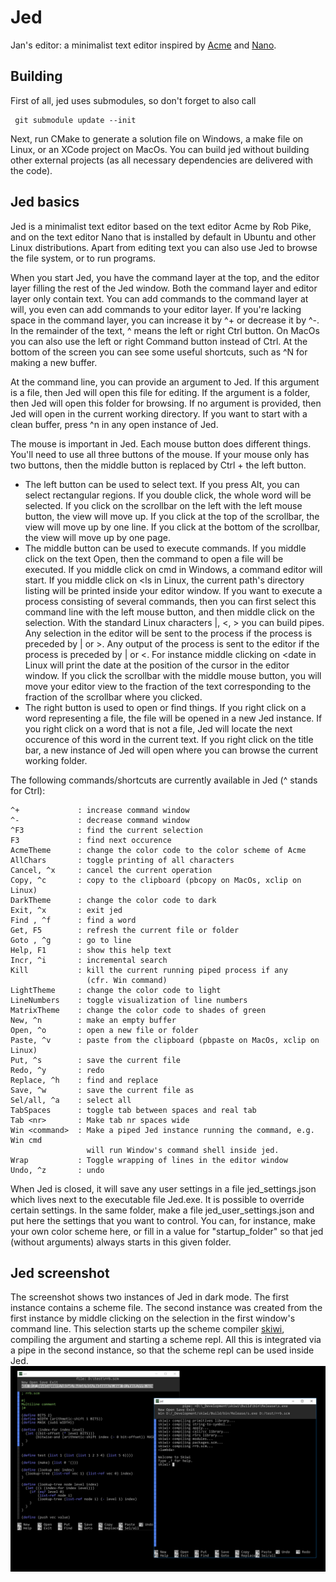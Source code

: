 # Jed

Jan's editor: a minimalist text editor inspired by [Acme](http://acme.cat-v.org/) and [Nano](https://github.com/madnight/nano).

Building
--------
First of all, jed uses submodules, so don't forget to also call

     git submodule update --init

Next, run CMake to generate a solution file on Windows, a make file on Linux, or an XCode project on MacOs.
You can build jed without building other external projects (as all necessary dependencies are delivered with the code). 

Jed basics
----------
Jed is a minimalist text editor based on the text editor Acme by Rob Pike, 
and on the text editor Nano that is installed by default in Ubuntu and
other Linux distributions.
Apart from editing text you can also use Jed to browse the file system, or
to run programs.

When you start Jed, you have the command layer at the top, and the editor
layer filling the rest of the Jed window. Both the command layer and 
editor layer only contain text. You can add commands to the command layer
at will, you even can add commands to your editor layer. If you're lacking
space in the command layer, you can increase it by ^+ or decrease it by
^-. In the remainder of the text, ^ means the left or right Ctrl button.
On MacOs you can also use the left or right Command button instead of Ctrl.
At the bottom of the screen you can see some useful shortcuts, such as ^N
for making a new buffer.

At the command line, you can provide an argument to Jed. If this argument
is a file, then Jed will open this file for editing. If the argument is
a folder, then Jed will open this folder for browsing. If no argument
is provided, then Jed will open in the current working directory. If
you want to start with a clean buffer, press ^n in any open instance of
Jed.

The mouse is important in Jed. Each mouse button does different things.
You'll need to use all three buttons of the mouse. If your mouse only has
two buttons, then the middle button is replaced by Ctrl + the left button.

- The left button can be used to select text. If you press Alt, you can
  select rectangular regions. If you double click, the whole word will be
  selected.
  If you click on the scrollbar on the left with the left mouse button, the
  view will move up. If you click at the top of the scrollbar, the view 
  will move up by one line. If you click at the bottom of  the scrollbar, 
  the view will move up by one page.
- The middle button can be used to execute commands. If you middle click 
  on the text Open, then the command to open a file will be executed.
  If you middle click on cmd in Windows, a command editor will start. If 
  you middle click on <ls in Linux, the current path's directory listing
  will be printed inside your editor window. If you want to execute
  a process consisting of several commands, then you can first select this
  command line with the left mouse button, and then middle click on the
  selection.
  With the standard Linux characters |, <, > you can build pipes. Any 
  selection in the editor will be sent to the process if the process is 
  preceded by | or >. Any output of the process is sent to the editor
  if the process is preceded by | or <. For instance middle clicking on
  <date in Linux will print the date at the position of the cursor in the 
  editor window.
  If you click the scrollbar with the middle mouse button, you will move
  your editor view to the fraction of the text corresponding to the 
  fraction of the scrollbar where you clicked.
- The right button is used to open or find things. If you right click on
  a word representing a file, the file will be opened in a new Jed instance.
  If you right click on a word that is not a file, Jed will locate the next
  occurence of this word in the current text.
  If you right click on the title bar, a new instance of Jed will open
  where you can browse the current working folder.

The following commands/shortcuts are currently available in Jed (^ stands for Ctrl):


    ^+             : increase command window
    ^-             : decrease command window
    ^F3            : find the current selection
    F3             : find next occurence
    AcmeTheme      : change the color code to the color scheme of Acme
    AllChars       : toggle printing of all characters
    Cancel, ^x     : cancel the current operation
    Copy, ^c       : copy to the clipboard (pbcopy on MacOs, xclip on Linux)
    DarkTheme      : change the color code to dark
    Exit, ^x       : exit jed
    Find , ^f      : find a word
    Get, F5        : refresh the current file or folder
    Goto , ^g      : go to line
    Help, F1       : show this help text
    Incr, ^i       : incremental search
    Kill           : kill the current running piped process if any 
                     (cfr. Win command)
    LightTheme     : change the color code to light
    LineNumbers    : toggle visualization of line numbers
    MatrixTheme    : change the color code to shades of green
    New, ^n        : make an empty buffer
    Open, ^o       : open a new file or folder
    Paste, ^v      : paste from the clipboard (pbpaste on MacOs, xclip on Linux)
    Put, ^s        : save the current file
    Redo, ^y       : redo
    Replace, ^h    : find and replace
    Save, ^w       : save the current file as 
    Sel/all, ^a    : select all
    TabSpaces      : toggle tab between spaces and real tab
    Tab <nr>       : Make tab nr spaces wide
    Win <command>  : Make a piped Jed instance running the command, e.g. Win cmd 
                     will run Window's command shell inside jed.
    Wrap           : Toggle wrapping of lines in the editor window
    Undo, ^z       : undo


When Jed is closed, it will save any user settings in a file 
jed_settings.json which lives next to the executable file Jed.exe. It is 
possible to override certain settings. In the same folder, make a file 
jed_user_settings.json and put here the settings that you want to control. 
You can, for instance, make your own color scheme here, or fill in a value 
for "startup_folder" so that jed (without arguments) always starts in this 
given folder.


Jed screenshot
--------------
The screenshot shows two instances of Jed in dark mode. The first instance contains a scheme file. The second instance was created from the first instance by middle clicking on the selection in the first window's command line. This selection starts up the scheme compiler [skiwi](https://github.com/janm31415/skiwi), compiling the argument and starting a scheme repl. All this is integrated via a pipe in the second instance, so that the scheme repl can be used inside Jed.
![](images/jed.png)
